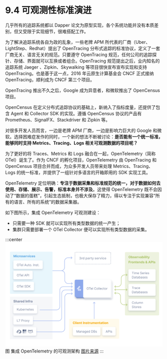 # 9.4 可观测性标准演进

几乎所有的追踪系统都以 Dapper 论文为原型实现，各个系统功能并没有本质差别，但又受限于实现细节，很难搭配工作。

为了解决追踪系统各自为政的乱象，一些老牌 APM 所代表的厂商（Uber、LightStep、Redhat）提出了 OpenTracing 分布式追踪的标准协议，定义了一套厂商无关、语言无关的规范。只要遵守 OpenTracing 规范，任何公司的追踪探针、存储、界面就可以互换或者组合。OpenTracing 规范提出之后，业内知名的追踪系统 Jaeger 、Zipkin、Skywalking 等项目很快宣布宣布实现和支持 OpenTracing。也是基于这一点，2016 年云原生计算基金会 CNCF 正式接纳 OpenTracing，顺利成为 CNCF 第三个项目。

OpenTracing 推出不久之后，Google 成为异意者，和微软推出了 OpenCensus 项目。

OpenCensus 在定义分布式追踪协议的基础上，新纳入了指标度量，还提供了包含 Agent 和 Collector SDK 的实现。遵循 OpenCensus 协议的产品有 Prometheus、SignalFX、Stackdriver 和 Zipkin 等。

对很多开发人员而言，一边是老牌 APM 厂商，一边是影响力巨大的 Google 和微软。选择困难症发作的同时，一个新的想法不断被讨论：**是否能有一个统一标准，能够同时支持 Metrics、Tracing、Logs 相关可观测数据的项目呢？**

为了更好的将 Traces、Metrics 和 Logs 融合在一起，OpenTelemetry（简称 OTel）诞生了。作为 CNCF 的孵化项目，OpenTelemetry 由 OpenTracing 和 OpenCensus 项目合并而成，为众多开发人员带来处理 Metrics、Tracing、Logs 的统一标准，并提供了一组针对多语言的开箱即用的 SDK 实现工具。

OpenTelemetry 定位明确：**专注于数据采集和标准规范的统一，对于数据如何去使用、存储、展示、告警，标准本身并不涉及**。这使得 OpenTelemetry 既不会因动了“数据的蛋糕”，引起生态抵制，也极大保存了精力，得以专注于实现兼容“所有的语言、所有的系统”的数据采集器。

如下图所示，集成 OpenTelemetry 可观测建设：
- 只需要一种 SDK 就可以实现所有类型数据的统一产生；
- 集群只需要部署一个 OTel Collector 便可以实现所有类型数据的采集。

:::center
  ![](../assets/otel-diagram.svg)<br/>
  图 集成 OpenTelemetry 的可观测架构 [图片来源](https://opentelemetry.io/docs/)
:::

